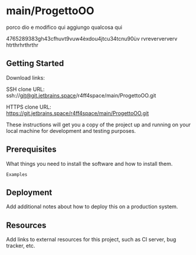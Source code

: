 # main/ProgettoOO

porco dio e modifico qui
aggiungo qualcosa qui

4765289383gh43cfhuvt9vuw4èxdou4jtcu34tcnu90ùv
rvreverververv
htrthrhrthrthr
## Getting Started

Download links:

SSH clone URL: ssh://git@git.jetbrains.space/r4ff4space/main/ProgettoOO.git

HTTPS clone URL: https://git.jetbrains.space/r4ff4space/main/ProgettoOO.git



These instructions will get you a copy of the project up and running on your local machine for development and testing purposes.

## Prerequisites

What things you need to install the software and how to install them.

```
Examples
```

## Deployment

Add additional notes about how to deploy this on a production system.

## Resources

Add links to external resources for this project, such as CI server, bug tracker, etc.
